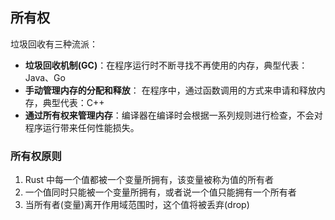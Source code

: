 ## 所有权

垃圾回收有三种流派：
-   **垃圾回收机制(GC)**：在程序运行时不断寻找不再使用的内存，典型代表：Java、Go
-   **手动管理内存的分配和释放**： 在程序中，通过函数调用的方式来申请和释放内存，典型代表：C++
-   **通过所有权来管理内存**：编译器在编译时会根据一系列规则进行检查，不会对程序运行带来任何性能损失。

### 所有权原则

1.  Rust 中每一个值都被一个变量所拥有，该变量被称为值的所有者
2.  一个值同时只能被一个变量所拥有，或者说一个值只能拥有一个所有者
3.  当所有者(变量)离开作用域范围时，这个值将被丢弃(drop)





